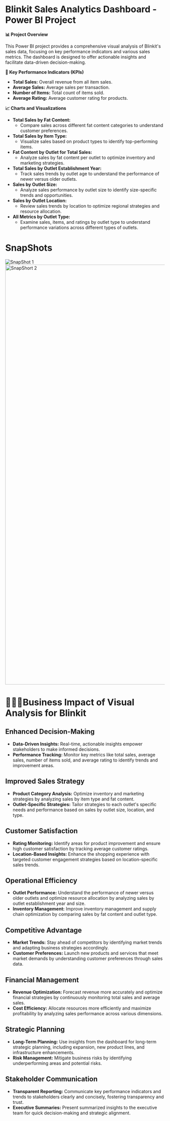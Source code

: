 # Blinkit Sales Analytics Dashboard - Power BI Project

**📊 Project Overview**

This Power BI project provides a comprehensive visual analysis of Blinkit's sales data, focusing on key performance indicators and various sales metrics. The dashboard is designed to offer actionable insights and facilitate data-driven decision-making.

**🎯 Key Performance Indicators (KPIs)**

* **Total Sales:** Overall revenue from all item sales.
* **Average Sales:** Average sales per transaction.
* **Number of Items:** Total count of items sold.
* **Average Rating:** Average customer rating for products.

**📈 Charts and Visualizations**

* **Total Sales by Fat Content:**
  * Compare sales across different fat content categories to understand customer preferences.
* **Total Sales by Item Type:**
  * Visualize sales based on product types to identify top-performing items.
* **Fat Content by Outlet for Total Sales:**
  * Analyze sales by fat content per outlet to optimize inventory and marketing strategies.
* **Total Sales by Outlet Establishment Year:**
  * Track sales trends by outlet age to understand the performance of newer versus older outlets.
* **Sales by Outlet Size:**
  * Analyze sales performance by outlet size to identify size-specific trends and opportunities.
* **Sales by Outlet Location:**
  * Review sales trends by location to optimize regional strategies and resource allocation.
* **All Metrics by Outlet Type:**
  * Examine sales, items, and ratings by outlet type to understand performance variations across different types of outlets.

# SnapShots
![SnapShot 1](https://github.com/user-attachments/assets/f49f8a12-86e9-4544-bbe2-9277680b82c7)
<img width="1327" alt="SnapShort 2" src="https://github.com/user-attachments/assets/2166ff4b-e5b2-4a3f-9cf5-86aa0d7c63a5">

# 🧑🏻‍💻Business Impact of Visual Analysis for Blinkit

## Enhanced Decision-Making
* **Data-Driven Insights:** Real-time, actionable insights empower stakeholders to make informed decisions.
* **Performance Tracking:** Monitor key metrics like total sales, average sales, number of items sold, and average rating to identify trends and improvement areas.

## Improved Sales Strategy
* **Product Category Analysis:** Optimize inventory and marketing strategies by analyzing sales by item type and fat content.
* **Outlet-Specific Strategies:** Tailor strategies to each outlet's specific needs and performance based on sales by outlet size, location, and type.

## Customer Satisfaction
* **Rating Monitoring:** Identify areas for product improvement and ensure high customer satisfaction by tracking average customer ratings.
* **Location-Based Insights:** Enhance the shopping experience with targeted customer engagement strategies based on location-specific sales trends.

## Operational Efficiency
* **Outlet Performance:** Understand the performance of newer versus older outlets and optimize resource allocation by analyzing sales by outlet establishment year and size.
* **Inventory Management:** Improve inventory management and supply chain optimization by comparing sales by fat content and outlet type.

## Competitive Advantage
* **Market Trends:** Stay ahead of competitors by identifying market trends and adapting business strategies accordingly.
* **Customer Preferences:** Launch new products and services that meet market demands by understanding customer preferences through sales data.

## Financial Management
* **Revenue Optimization:** Forecast revenue more accurately and optimize financial strategies by continuously monitoring total sales and average sales.
* **Cost Efficiency:** Allocate resources more efficiently and maximize profitability by analyzing sales performance across various dimensions.

## Strategic Planning
* **Long-Term Planning:** Use insights from the dashboard for long-term strategic planning, including expansion, new product lines, and infrastructure enhancements.
* **Risk Management:** Mitigate business risks by identifying underperforming areas and potential risks.

## Stakeholder Communication
* **Transparent Reporting:** Communicate key performance indicators and trends to stakeholders clearly and concisely, fostering transparency and trust.
* **Executive Summaries:** Present summarized insights to the executive team for quick decision-making and strategic alignment.





